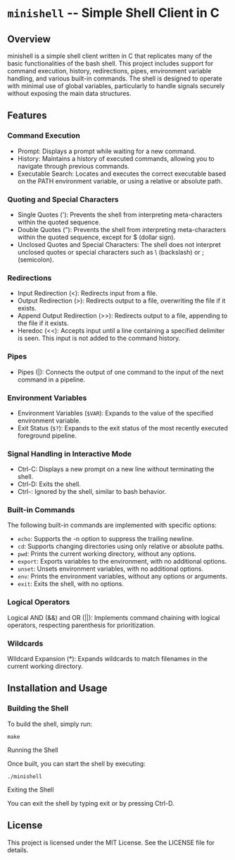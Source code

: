# `minishell` -- Simple Shell Client in C
## Overview

minishell is a simple shell client written in C that replicates many of the basic functionalities of the bash shell. This project includes support for command execution, history, redirections, pipes, environment variable handling, and various built-in commands. The shell is designed to operate with minimal use of global variables, particularly to handle signals securely without exposing the main data structures.
## Features
### Command Execution
- Prompt: Displays a prompt while waiting for a new command.
- History: Maintains a history of executed commands, allowing you to navigate through previous commands.
- Executable Search: Locates and executes the correct executable based on the PATH environment variable, or using a relative or absolute path.

### Quoting and Special Characters

- Single Quotes ('): Prevents the shell from interpreting meta-characters within the quoted sequence.
- Double Quotes ("): Prevents the shell from interpreting meta-characters within the quoted sequence, except for $ (dollar sign).
- Unclosed Quotes and Special Characters: The shell does not interpret unclosed quotes or special characters such as \ (backslash) or ; (semicolon).

### Redirections

- Input Redirection (<): Redirects input from a file.
- Output Redirection (>): Redirects output to a file, overwriting the file if it exists.
- Append Output Redirection (>>): Redirects output to a file, appending to the file if it exists.
- Heredoc (<<): Accepts input until a line containing a specified delimiter is seen. This input is not added to the command history.

### Pipes
- Pipes (|): Connects the output of one command to the input of the next command in a pipeline.

### Environment Variables

- Environment Variables (`$VAR`): Expands to the value of the specified environment variable.
- Exit Status (`$?`): Expands to the exit status of the most recently executed foreground pipeline.

### Signal Handling in Interactive Mode
- Ctrl-C: Displays a new prompt on a new line without terminating the shell.
- Ctrl-D: Exits the shell.
- Ctrl-\: Ignored by the shell, similar to bash behavior.

### Built-in Commands

The following built-in commands are implemented with specific options:

- `echo`: Supports the -n option to suppress the trailing newline.
- `cd`: Supports changing directories using only relative or absolute paths.
- `pwd`: Prints the current working directory, without any options.
- `export`: Exports variables to the environment, with no additional options.
- `unset`: Unsets environment variables, with no additional options.
- `env`: Prints the environment variables, without any options or arguments.
- `exit`: Exits the shell, with no options.

### Logical Operators

 Logical AND (&&) and OR (||): Implements command chaining with logical operators, respecting parenthesis for prioritization.

### Wildcards

Wildcard Expansion (*): Expands wildcards to match filenames in the current working directory.

## Installation and Usage
### Building the Shell

To build the shell, simply run:

```make```

Running the Shell

Once built, you can start the shell by executing:

```./minishell```

Exiting the Shell

You can exit the shell by typing exit or by pressing Ctrl-D.
## License

This project is licensed under the MIT License. See the LICENSE file for details.
